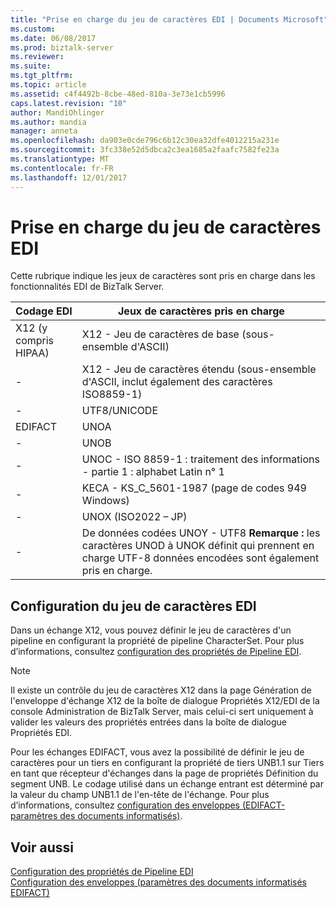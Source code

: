 ```yaml
---
title: "Prise en charge du jeu de caractères EDI | Documents Microsoft"
ms.custom: 
ms.date: 06/08/2017
ms.prod: biztalk-server
ms.reviewer: 
ms.suite: 
ms.tgt_pltfrm: 
ms.topic: article
ms.assetid: c4f4492b-8cbe-48ed-810a-3e73e1cb5996
caps.latest.revision: "10"
author: MandiOhlinger
ms.author: mandia
manager: anneta
ms.openlocfilehash: da903e0cde796c6b12c30ea32dfe4012215a231e
ms.sourcegitcommit: 3fc338e52d5dbca2c3ea1685a2faafc7582fe23a
ms.translationtype: MT
ms.contentlocale: fr-FR
ms.lasthandoff: 12/01/2017
---
```

# <a name="edi-character-set-support"></a>Prise en charge du jeu de caractères EDI
Cette rubrique indique les jeux de caractères sont pris en charge dans les fonctionnalités EDI de BizTalk Server.  
  
|Codage EDI|Jeux de caractères pris en charge|  
|------------------|------------------------------|  
|X12 (y compris HIPAA)|X12 - Jeu de caractères de base (sous-ensemble d'ASCII)|  
|-|X12 - Jeu de caractères étendu (sous-ensemble d'ASCII, inclut également des caractères ISO8859-1)|  
|-|UTF8/UNICODE|  
|EDIFACT|UNOA|  
|-|UNOB|  
|-|UNOC - ISO 8859-1 : traitement des informations - partie 1 : alphabet Latin n° 1|  
|-|KECA - KS_C_5601-1987 (page de codes 949 Windows)|  
|-|UNOX (ISO2022 – JP)|  
|-|De données codées UNOY - UTF8 **Remarque :** les caractères UNOD à UNOK définit qui prennent en charge UTF-8 données encodées sont également pris en charge.|  
  
## <a name="setting-the-edi-character-set"></a>Configuration du jeu de caractères EDI  
 Dans un échange X12, vous pouvez définir le jeu de caractères d'un pipeline en configurant la propriété de pipeline CharacterSet. Pour plus d’informations, consultez [configuration des propriétés de Pipeline EDI](../core/configuring-edi-pipeline-properties.md).  
  
> [!NOTE]
>  Il existe un contrôle du jeu de caractères X12 dans la page Génération de l'enveloppe d'échange X12 de la boîte de dialogue Propriétés X12/EDI de la console Administration de BizTalk Server, mais celui-ci sert uniquement à valider les valeurs des propriétés entrées dans la boîte de dialogue Propriétés EDI.  
  
 Pour les échanges EDIFACT, vous avez la possibilité de définir le jeu de caractères pour un tiers en configurant la propriété de tiers UNB1.1 sur Tiers en tant que récepteur d'échanges dans la page de propriétés Définition du segment UNB. Le codage utilisé dans un échange entrant est déterminé par la valeur du champ UNB1.1 de l'en-tête de l'échange. Pour plus d’informations, consultez [configuration des enveloppes (EDIFACT-paramètres des documents informatisés)](../core/configuring-envelopes-edifact-transaction-set-settings.md).  
  
## <a name="see-also"></a>Voir aussi  
 [Configuration des propriétés de Pipeline EDI](../core/configuring-edi-pipeline-properties.md)   
 [Configuration des enveloppes (paramètres des documents informatisés EDIFACT)](../core/configuring-envelopes-edifact-transaction-set-settings.md)